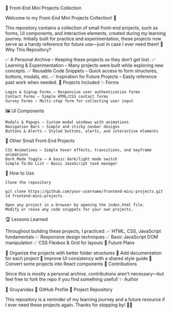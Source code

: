 🎨 Front-End Mini Projects Collection

Welcome to my Front-End Mini Projects Collection! 🚀

This repository contains a collection of small front-end projects, such as forms, UI components, and interactive elements, created during my learning journey. Initially built for practice and experimentation, these projects now serve as a handy reference for future use—just in case I ever need them!
📌 Why This Repository?

✅ A Personal Archive – Keeping these projects so they don’t get lost.
✅ Learning & Experimentation – Many projects were built while exploring new concepts.
✅ Reusable Code Snippets – Quick access to form structures, buttons, modals, etc.
✅ Inspiration for Future Projects – Easily reference past work when needed.
📂 Projects Included
✨ Forms

    Login & Signup Forms – Responsive user authentication forms
    Contact Forms – Simple HTML/CSS contact forms
    Survey Forms – Multi-step form for collecting user input

🖼 UI Components

    Modals & Popups – Custom modal windows with animations
    Navigation Bars – Simple and sticky navbar designs
    Buttons & Alerts – Styled buttons, alerts, and interactive elements

🎯 Other Small Front-End Projects

    CSS Animations – Simple hover effects, transitions, and keyframe animations
    Dark Mode Toggle – A basic dark/light mode switch
    Simple To-Do List – Basic JavaScript task manager

🚀 How to Use

    Clone the repository

    git clone https://github.com/your-username/frontend-mini-projects.git
    cd frontend-mini-projects

    Open any project in a browser by opening the index.html file.
    Modify or reuse any code snippets for your own projects.

🏆 Lessons Learned

Throughout building these projects, I practiced:
✅ HTML, CSS, JavaScript fundamentals
✅ Responsive design techniques
✅ Basic JavaScript DOM manipulation
✅ CSS Flexbox & Grid for layouts
🎯 Future Plans

🔹 Organize the projects with better folder structures
🔹 Add documentation for each project
🔹 Improve UI consistency with a shared style guide
🔹 Convert some projects into React components
🤝 Contributions

Since this is mostly a personal archive, contributions aren't necessary—but feel free to fork the repo if you find something useful!
✨ Author

👤 Gruyanidas
🔗 GitHub Profile
📌 Project Repository

This repository is a reminder of my learning journey and a future resource if I ever need these projects again.
Thanks for stopping by! 🚀💡